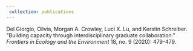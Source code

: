 ```yaml
---
 collection: publications
---
```

Del Giorgio, Olivia, Morgan A. Crowley, Luci X. Lu, and Kerstin Schreiber. "Building capacity through interdisciplinary graduate collaboration." <i>Frontiers in Ecology and the Environment</i> 18, no. 9 (2020): 479-479.

